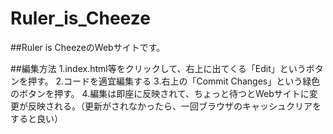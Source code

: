 # Ruler_is_Cheeze

##Ruler is CheezeのWebサイトです。

##編集方法
1.index.html等をクリックして、右上に出てくる「Edit」というボタンを押す。
2.コードを適宜編集する
3.右上の「Commit Changes」という緑色のボタンを押す。
4.編集は即座に反映されて、ちょっと待つとWebサイトに変更が反映される。（更新がされなかったら、一回ブラウザのキャッシュクリアをすると良い）
